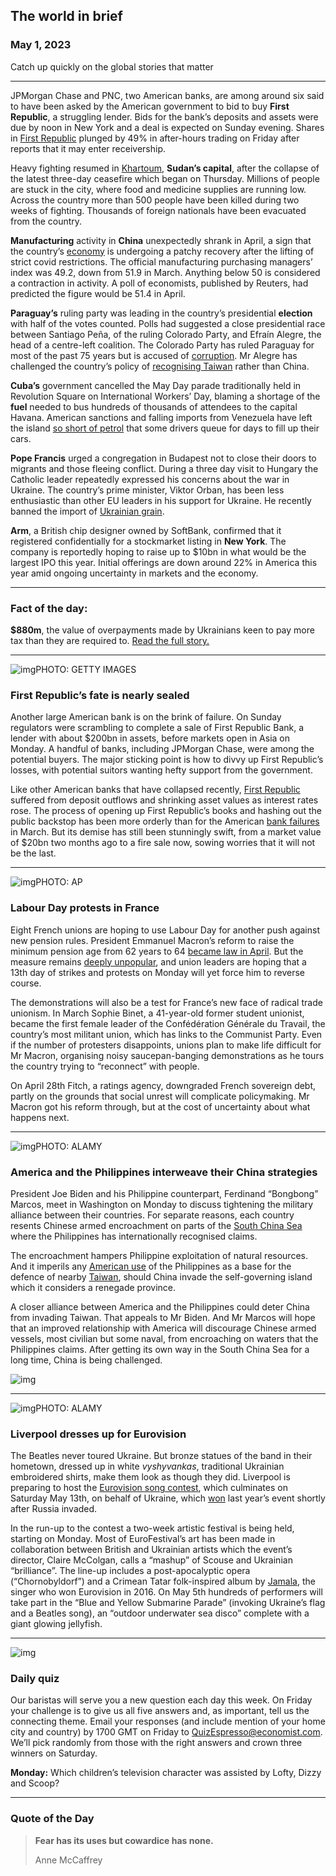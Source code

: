 ## The world in brief

### May 1, 2023

Catch up quickly on the global stories that matter



------



JPMorgan Chase and PNC, two American banks, are among around six said to have been asked by the American government to bid to buy **First Republic**, a struggling lender. Bids for the bank’s deposits and assets were due by noon in New York and a deal is expected on Sunday evening. Shares in [First Republic](https://www.economist.com/finance-and-economics/2023/04/26/first-republic-bank-is-on-the-edge-of-a-precipice) plunged by 49% in after-hours trading on Friday after reports that it may enter receivership.

Heavy fighting resumed in [Khartoum](https://www.economist.com/middle-east-and-africa/2023/04/27/the-battle-for-khartoum-is-just-the-beginning-of-sudans-nightmare), **Sudan’s capital**, after the collapse of the latest three-day ceasefire which began on Thursday. Millions of people are stuck in the city, where food and medicine supplies are running low. Across the country more than 500 people have been killed during two weeks of fighting. Thousands of foreign nationals have been evacuated from the country.

**Manufacturing** activity in **China** unexpectedly shrank in April, a sign that the country’s [economy](https://www.economist.com/graphic-detail/2023/04/18/chinas-new-gdp-figures-may-restore-faith-in-its-economy) is undergoing a patchy recovery after the lifting of strict covid restrictions. The official manufacturing purchasing managers’ index was 49.2, down from 51.9 in March. Anything below 50 is considered a contraction in activity. A poll of economists, published by Reuters, had predicted the figure would be 51.4 in April.

**Paraguay’s** ruling party was leading in the country’s presidential **election** with half of the votes counted. Polls had suggested a close presidential race between Santiago Peña, of the ruling Colorado Party, and Efraín Alegre, the head of a centre-left coalition. The Colorado Party has ruled Paraguay for most of the past 75 years but is accused of [corruption](https://www.economist.com/the-americas/2023/02/02/the-united-states-says-corruption-in-paraguay-starts-at-the-top). Mr Alegre has challenged the country’s policy of [recognising Taiwan](https://www.economist.com/the-economist-explains/2023/03/28/why-is-taiwan-losing-its-friends) rather than China.

**Cuba’s** government cancelled the May Day parade traditionally held in Revolution Square on International Workers’ Day, blaming a shortage of the **fuel** needed to bus hundreds of thousands of attendees to the capital Havana. American sanctions and falling imports from Venezuela have left the island [so short of petrol](https://www.economist.com/the-world-ahead/2022/11/18/economic-hardships-mean-that-cubans-are-voting-with-their-feet) that some drivers queue for days to fill up their cars.

**Pope Francis** urged a congregation in Budapest not to close their doors to migrants and those fleeing conflict. During a three day visit to Hungary the Catholic leader repeatedly expressed his concerns about the war in Ukraine. The country’s prime minister, Viktor Orban, has been less enthusiastic than other EU leaders in his support for Ukraine. He recently banned the import of [Ukrainian grain](https://www.economist.com/graphic-detail/2023/04/27/charting-ukraines-soaring-exports-to-the-eu).

**Arm**, a British chip designer owned by SoftBank, confirmed that it registered confidentially for a stockmarket listing in **New York**. The company is reportedly hoping to raise up to $10bn in what would be the largest IPO this year. Initial offerings are down around 22% in America this year amid ongoing uncertainty in markets and the economy.



------



### Fact of the day: 

**$880m**, the value of overpayments made by Ukrainians keen to pay more tax than they are required to. [Read the full story.](https://www.economist.com/finance-and-economics/2023/04/27/patriotic-ukrainians-are-rushing-to-pay-their-taxes)



------



![img](https://niceboy.online/insight/public/Espresso/PHOTOS/20230429_dap382.jpg)PHOTO: GETTY IMAGES

### First Republic’s fate is nearly sealed

Another large American bank is on the brink of failure. On Sunday regulators were scrambling to complete a sale of First Republic Bank, a lender with about $200bn in assets, before markets open in Asia on Monday. A handful of banks, including JPMorgan Chase, were among the potential buyers. The major sticking point is how to divvy up First Republic’s losses, with potential suitors wanting hefty support from the government.

Like other American banks that have collapsed recently, [First Republic](https://www.economist.com/finance-and-economics/2023/04/26/first-republic-bank-is-on-the-edge-of-a-precipice) suffered from deposit outflows and shrinking asset values as interest rates rose. The process of opening up First Republic’s books and hashing out the public backstop has been more orderly than for the American [bank failures](https://www.economist.com/leaders/2023/03/13/what-really-went-wrong-at-silicon-valley-bank) in March. But its demise has still been stunningly swift, from a market value of $20bn two months ago to a fire sale now, sowing worries that it will not be the last.



------



![img](https://niceboy.online/insight/public/Espresso/PHOTOS/20230429_dap389.jpg)PHOTO: AP

### Labour Day protests in France

Eight French unions are hoping to use Labour Day for another push against new pension rules. President Emmanuel Macron’s reform to raise the minimum pension age from 62 years to 64 [became law in April](https://www.economist.com/europe/2023/04/14/frances-constitutional-council-validates-macrons-pension-reform). But the measure remains [deeply unpopular](https://www.economist.com/europe/2023/03/16/has-emmanuel-macron-doomed-frances-government-by-pushing-through-his-reforms), and union leaders are hoping that a 13th day of strikes and protests on Monday will yet force him to reverse course.

The demonstrations will also be a test for France’s new face of radical trade unionism. In March Sophie Binet, a 41-year-old former student unionist, became the first female leader of the Confédération Générale du Travail, the country’s most militant union, which has links to the Communist Party. Even if the number of protesters disappoints, unions plan to make life difficult for Mr Macron, organising noisy saucepan-banging demonstrations as he tours the country trying to “reconnect” with people.

On April 28th Fitch, a ratings agency, downgraded French sovereign debt, partly on the grounds that social unrest will complicate policymaking. Mr Macron got his reform through, but at the cost of uncertainty about what happens next.



------



![img](https://niceboy.online/insight/public/Espresso/PHOTOS/20230429_dap387.jpg)PHOTO: ALAMY

### America and the Philippines interweave their China strategies

President Joe Biden and his Philippine counterpart, Ferdinand “Bongbong” Marcos, meet in Washington on Monday to discuss tightening the military alliance between their countries. For separate reasons, each country resents Chinese armed encroachment on parts of the [South China Sea](https://www.economist.com/asia/2023/02/01/chinas-put-upon-maritime-neighbours-are-pushing-back) where the Philippines has internationally recognised claims.

The encroachment hampers Philippine exploitation of natural resources. And it imperils any [American use](https://www.economist.com/asia/2023/02/21/the-philippines-proximity-to-taiwan-makes-it-central-to-western-strategy) of the Philippines as a base for the defence of nearby [Taiwan](https://www.economist.com/special-report/2023/03/06/taiwan-is-a-vital-island-that-is-under-serious-threat), should China invade the self-governing island which it considers a renegade province.

A closer alliance between America and the Philippines could deter China from invading Taiwan. That appeals to Mr Biden. And Mr Marcos will hope that an improved relationship with America will discourage Chinese armed vessels, most civilian but some naval, from encroaching on waters that the Philippines claims. After getting its own way in the South China Sea for a long time, China is being challenged.

![img](https://niceboy.online/insight/public/Espresso/PHOTOS/20230506_DAM011.jpg)



------



![img](https://niceboy.online/insight/public/Espresso/PHOTOS/20230429_dap375.jpg)PHOTO: ALAMY

### Liverpool dresses up for Eurovision

The Beatles never toured Ukraine. But bronze statues of the band in their hometown, dressed up in white *vyshyvankas*, traditional Ukrainian embroidered shirts, make them look as though they did. Liverpool is preparing to host the [Eurovision song contest](https://www.economist.com/europe/2017/05/04/another-eurovision-song-contest-another-diplomatic-crisis), which culminates on Saturday May 13th, on behalf of Ukraine, which [won](https://www.economist.com/europe/2019/05/16/how-to-win-the-eurovision-song-contest) last year’s event shortly after Russia invaded.

In the run-up to the contest a two-week artistic festival is being held, starting on Monday. Most of EuroFestival’s art has been made in collaboration between British and Ukrainian artists which the event’s director, Claire McColgan, calls a “mashup” of Scouse and Ukrainian “brilliance”. The line-up includes a post-apocalyptic opera (“Chornobyldorf”) and a Crimean Tatar folk-inspired album by [Jamala](https://www.economist.com/the-economist-explains/2017/02/19/why-ukraines-eurovision-song-contest-is-in-crisis), the singer who won Eurovision in 2016. On May 5th hundreds of performers will take part in the “Blue and Yellow Submarine Parade” (invoking Ukraine’s flag and a Beatles song), an “outdoor underwater sea disco” complete with a giant glowing jellyfish.



------



![img](https://niceboy.online/insight/public/Espresso/PHOTOS/QuizNEW_125.jpeg)

### Daily quiz

Our baristas will serve you a new question each day this week. On Friday your challenge is to give us all five answers and, as important, tell us the connecting theme. Email your responses (and include mention of your home city and country) by 1700 GMT on Friday to [QuizEspresso@economist.com](https://mail.google.com/mail/?view=cm&fs=1&tf=1&to=QuizEspresso@economist.com). We’ll pick randomly from those with the right answers and crown three winners on Saturday.

**Monday:** Which children’s television character was assisted by Lofty, Dizzy and Scoop?



------



### Quote of the Day

> **Fear has its uses but cowardice has none.**
>
> Anne McCaffrey





